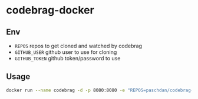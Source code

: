 codebrag-docker
===============

Env
---

* `REPOS` repos to get cloned and watched by codebrag
* `GITHUB_USER` github user to use for cloning
* `GITHUB_TOKEN` github token/password to use

Usage
-----
```bash
docker run --name codebrag -d -p 8080:8080 -e "REPOS=paschdan/codebrag-docker paschdan/testrepo" -e GITHUB_USER=some_user -e TOKEN=some_token -v $PWD/data:/data paschdan/codebrag
```
